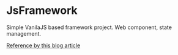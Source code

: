 # JsFramework
Simple VanilaJS based framework project. Web component, state management.

[Reference by this blog article](https://junilhwang.github.io/TIL/Javascript/Design/Vanilla-JS-Component/)